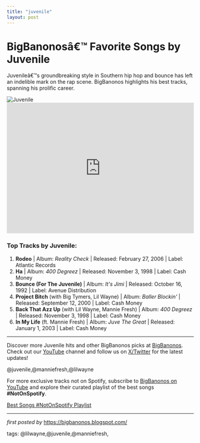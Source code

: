 ```yaml
---
title: "juvenile"
layout: post
---
```

<!-- Title of the Post -->
<h1>BigBanonosâ€™ Favorite Songs by Juvenile</h1> <!-- Introductory Text -->
<p>Juvenileâ€™s groundbreaking style in Southern hip hop and bounce has left an indelible mark on the rap scene. BigBanonos highlights his best tracks, spanning his prolific career.</p> <!-- Featured Image -->
<div> <img src="https://i.ytimg.com/vi/WpQrAbkM3dI/hq720.jpg?sqp=-oaymwEhCK4FEIIDSFryq4qpAxMIARUAAAAAGAElAADIQj0AgKJD&rs=AOn4CLB10F78_9UztBC-Rj2P8U-A69h_PQ" alt="Juvenile">
</div> <!-- Spotify Embed -->
<div> <iframe src="https://open.spotify.com/embed/playlist/3bcdD42d1y4TpLHSX2mP7N?utm_source=generator" width="100%" height="352" frameBorder="0" allowfullscreen="" allow="autoplay; clipboard-write; encrypted-media; fullscreen; picture-in-picture" loading="lazy"></iframe>
</div> <!-- Song Information -->
<h3>Top Tracks by Juvenile:</h3>
<ol> <li><strong>Rodeo</strong> | Album: <em>Reality Check</em> | Released: February 27, 2006 | Label: Atlantic Records</li> <li><strong>Ha</strong> | Album: <em>400 Degreez</em> | Released: November 3, 1998 | Label: Cash Money</li> <li><strong>Bounce (For The Juvenile)</strong> | Album: <em>It's Jimi</em> | Released: October 16, 1992 | Label: Avenue Distribution</li> <li><strong>Project Bitch</strong> (with Big Tymers, Lil Wayne) | Album: <em>Baller Blockin'</em> | Released: September 12, 2000 | Label: Cash Money</li> <li><strong>Back That Azz Up</strong> (with Lil Wayne, Mannie Fresh) | Album: <em>400 Degreez</em> | Released: November 3, 1998 | Label: Cash Money</li> <li><strong>In My Life</strong> (ft. Mannie Fresh) | Album: <em>Juve The Great</em> | Released: January 1, 2003 | Label: Cash Money</li>
</ol> <!-- Footer Links -->
<hr />
<p>Discover more Juvenile hits and other BigBanonos picks at <a href="https://bigbanonos.blogspot.com/" target="_blank">BigBanonos</a>. Check out our <a href="https://www.youtube.com/@BigBanonos" target="_blank">YouTube</a> channel and follow us on <a href="https://x.com/bigbanonos" target="_blank">X/Twitter</a> for the latest updates!</p> <!-- Tags -->
<p>@juvenile,@manniefresh,@lilwayne</p>


<!--Subscribe and Playlist Links-->
<div>
    <p>For more exclusive tracks not on Spotify, subscribe to <a href="https://www.youtube.com/@BigBanonos" target="_blank">BigBanonos on YouTube</a> and explore their curated playlist of the best songs <strong>#NotOnSpotify</strong>.</p>
    <p><a href="https://www.youtube.com/playlist?list=PLtuNtuTatqI0kFahUCbtbfenC_ET5O_tr" target="_blank">Best Songs #NotOnSpotify Playlist<br /></a></p></div>

<hr />

<p><em>first posted by</em> <a href="https://bigbanonos.blogspot.com/" rel="noopener" target="_new">https://bigbanonos.blogspot.com/</a></p>

<p>tags: @lilwayne,@juvenile,@manniefresh,</p>
